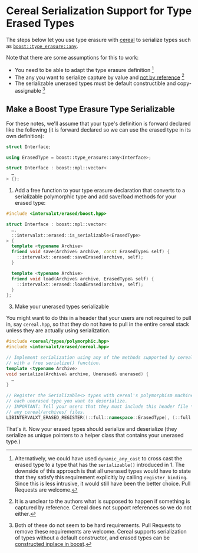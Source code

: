 Cereal Serialization Support for Type Erased Types
==================================================

The steps below let you use type erasure with [cereal](http://uscilab.github.io/cereal/quickstart.html) to serialize types
such as [`boost::type_erasure::any`](https://www.boost.org/doc/libs/1_72_0/doc/html/boost_typeerasure.html).

Note that there are some assumptions for this to work:

* You need to be able to adapt the type erasure definition [^1]
* The any you want to serialize capture by value and [not by reference](https://www.boost.org/doc/libs/1_70_0/doc/html/boost_typeerasure/any.html#boost_typeerasure.any.references) [^2]
* The serializable unerased types must be default constructible and copy-assignable [^3]

Make a Boost Type Erasure Type Serializable
-------------------------------------------

For these notes, we'll assume that your type's definition is forward declared like the following (it is forward declared so we can use the erased type in its own definition):

```cpp
struct Interface;

using ErasedType = boost::type_erasure::any<Interface>;

struct Interface : boost::mpl::vector<
  …
> {};
```

1. Add a free function to your type erasure declaration that converts to a serializable polymorphic type and add save/load methods for your erased type:

```cpp
#include <intervalxt/erased/boost.hpp>

struct Interface : boost::mpl::vector<
  …,
  ::intervalxt::erased::is_serializable<ErasedType>
> {
  template <typename Archive>
  friend void save(Archive& archive, const ErasedType& self) {
    ::intervalxt::erased::saveErased(archive, self);
  }

  template <typename Archive>
  friend void load(Archive& archive, ErasedType& self) {
    ::intervalxt::erased::loadErased(archive, self);
  }
};
```

3. Make your unerased types serializable

You might want to do this in a header that your users are not required to pull
in, say `cereal.hpp`, so that they do not have to pull in the entire cereal
stack unless they are actually using serialization.

```cpp
#include <cereal/types/polymorphic.hpp>
#include <intervalxt/erased/cereal.hpp>

// Implement serialization using any of the methods supported by cereal, e.g.,
// with a free serialize() function.
template <typename Archive>
void serialize(Archive& archive, Unerased& unerased) {
  …
}

// Register the Serializable<> types with cereal's polymorphism machinery for
// each unerased type you want to deserialize.
// IMPORTANT: Tell your users that they must include this header file *after*
// any cereal/archives/ files.
LIBINTERVALXT_ERASED_REGISTER((::full::namespace::ErasedType), (::full::namespace::Unerased));
```

That's it. Now your erased types should serialize and deserialize (they
serialize as unique pointers to a helper class that contains your unerased
type.)

[^1]: Alternatively, we could have used `dynamic_any_cast` to cross cast the
  erased type to a type that has the `serializable()` introduced in 1. The
  downside of this approach is that all unerased types would have to state that
  they satisfy this requirement explicitly by calling `register_binding`. Since
  this is less intrusive, it would still have been the better choice. Pull
  Requests are welcome.

[^2]: It is a unclear to the authors what is supposed to happen if something is
  captured by reference. Cereal does not support references so we do not
  either.

[^3]: Both of these do not seem to be hard requirements. Pull Requests to
  remove these requirements are welcome. Cereal supports serialization of types
  without a default constructor, and erased types can be [constructed inplace
  in boost](https://www.boost.org/doc/libs/1_70_0/doc/html/boost_typeerasure/any.html#boost_typeerasure.any.construction).
